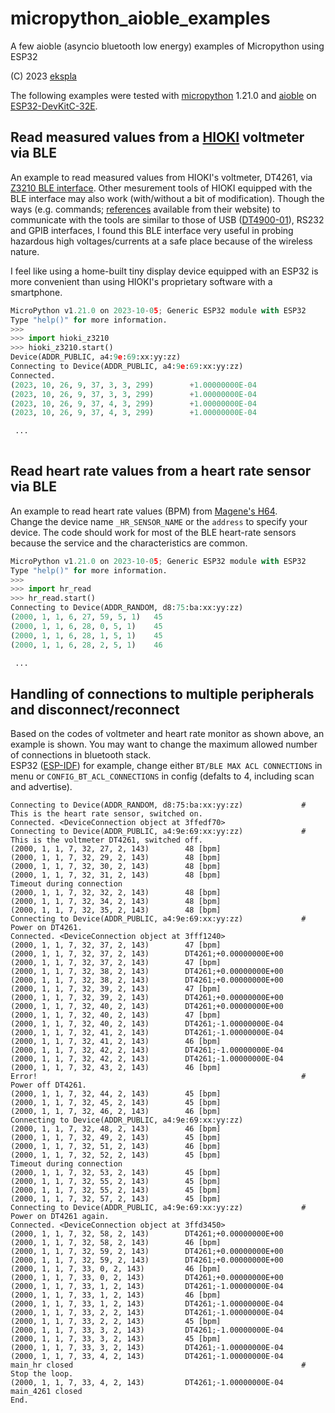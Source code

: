 # micropython_aioble_examples
A few aioble (asyncio bluetooth low energy) examples of Micropython using ESP32

(C) 2023 [ekspla](https://github.com/ekspla/micropython_aioble_examples)

The following examples were tested with [micropython](https://micropython.org/) 1.21.0 and [aioble](https://github.com/micropython/micropython-lib/tree/master/micropython/bluetooth/aioble) on [ESP32-DevKitC-32E](https://www.espressif.com/en/products/devkits/esp32-devkitc).


## Read measured values from a [HIOKI](https://www.hioki.com/) voltmeter via BLE

An example to read measured values from HIOKI's voltmeter, DT4261, via [Z3210 BLE interface](https://www.hioki.com/global/products/specialized-solutions/connecting-instruments/id_6780).
Other mesurement tools of HIOKI equipped with the BLE interface may also work (with/without a bit of modification).
Though the ways (e.g. commands; [references](https://www.hioki.com/global/support/download/software/versionup/detail/id_235) available from their website) to communicate with the tools are similar to those of USB ([DT4900-01](https://www.hioki.com/global/support/download/software/versionup/detail/id_235)), RS232 and GPIB interfaces, 
I found this BLE interface very useful in probing hazardous high voltages/currents at a safe place because of the wireless nature.  

I feel like using a home-built tiny display device equipped with an ESP32 is more convenient than using HIOKI's proprietary software with a smartphone.

```python
MicroPython v1.21.0 on 2023-10-05; Generic ESP32 module with ESP32
Type "help()" for more information.
>>>
>>> import hioki_z3210
>>> hioki_z3210.start()
Device(ADDR_PUBLIC, a4:9e:69:xx:yy:zz)
Connecting to Device(ADDR_PUBLIC, a4:9e:69:xx:yy:zz)
Connected.
(2023, 10, 26, 9, 37, 3, 3, 299)        +1.00000000E-04
(2023, 10, 26, 9, 37, 3, 3, 299)        +1.00000000E-04
(2023, 10, 26, 9, 37, 4, 3, 299)        +1.00000000E-04
(2023, 10, 26, 9, 37, 4, 3, 299)        +1.00000000E-04

 ...
 
```

## Read heart rate values from a heart rate sensor via BLE

An example to read heart rate values (BPM) from [Magene's H64](https://support.magene.com/hc/en-us/categories/900000170623-H64-Heart-Rate-Sensor).  
Change the device name ```_HR_SENSOR_NAME``` or the ```address``` to specify your device.  The code should work for most of the BLE heart-rate 
sensors because the service and the characteristics are common.

```python
MicroPython v1.21.0 on 2023-10-05; Generic ESP32 module with ESP32
Type "help()" for more information.
>>>
>>> import hr_read
>>> hr_read.start()
Connecting to Device(ADDR_RANDOM, d8:75:ba:xx:yy:zz)
(2000, 1, 1, 6, 27, 59, 5, 1)	45
(2000, 1, 1, 6, 28, 0, 5, 1)	45
(2000, 1, 1, 6, 28, 1, 5, 1)	45
(2000, 1, 1, 6, 28, 2, 5, 1)	46

 ...

```

## Handling of connections to multiple peripherals and disconnect/reconnect

Based on the codes of voltmeter and heart rate monitor as shown above, an example is shown.
You may want to change the maximum allowed number of connections in bluetooth stack.  
ESP32 ([ESP-IDF](https://docs.espressif.com/projects/esp-idf/en/latest/esp32/api-reference/kconfig.html)) for example, 
change either ```BT/BLE MAX ACL CONNECTIONS``` in menu or ```CONFIG_BT_ACL_CONNECTIONS``` in config (defalts to 4, 
including scan and advertise).

```
Connecting to Device(ADDR_RANDOM, d8:75:ba:xx:yy:zz)             # This is the heart rate sensor, switched on.
Connected. <DeviceConnection object at 3ffedf70>
Connecting to Device(ADDR_PUBLIC, a4:9e:69:xx:yy:zz)             # This is the voltmeter DT4261, switched off.
(2000, 1, 1, 7, 32, 27, 2, 143)        48 [bpm]
(2000, 1, 1, 7, 32, 29, 2, 143)        48 [bpm]
(2000, 1, 1, 7, 32, 30, 2, 143)        48 [bpm]
(2000, 1, 1, 7, 32, 31, 2, 143)        48 [bpm]
Timeout during connection
(2000, 1, 1, 7, 32, 32, 2, 143)        48 [bpm]
(2000, 1, 1, 7, 32, 34, 2, 143)        48 [bpm]
(2000, 1, 1, 7, 32, 35, 2, 143)        48 [bpm]
Connecting to Device(ADDR_PUBLIC, a4:9e:69:xx:yy:zz)             # Power on DT4261.
Connected. <DeviceConnection object at 3fff1240>
(2000, 1, 1, 7, 32, 37, 2, 143)        47 [bpm]
(2000, 1, 1, 7, 32, 37, 2, 143)        DT4261;+0.00000000E+00
(2000, 1, 1, 7, 32, 37, 2, 143)        47 [bpm]
(2000, 1, 1, 7, 32, 38, 2, 143)        DT4261;+0.00000000E+00
(2000, 1, 1, 7, 32, 38, 2, 143)        DT4261;+0.00000000E+00
(2000, 1, 1, 7, 32, 39, 2, 143)        47 [bpm]
(2000, 1, 1, 7, 32, 39, 2, 143)        DT4261;+0.00000000E+00
(2000, 1, 1, 7, 32, 40, 2, 143)        DT4261;+0.00000000E+00
(2000, 1, 1, 7, 32, 40, 2, 143)        47 [bpm]
(2000, 1, 1, 7, 32, 40, 2, 143)        DT4261;-1.00000000E-04
(2000, 1, 1, 7, 32, 41, 2, 143)        DT4261;-1.00000000E-04
(2000, 1, 1, 7, 32, 41, 2, 143)        46 [bpm]
(2000, 1, 1, 7, 32, 42, 2, 143)        DT4261;-1.00000000E-04
(2000, 1, 1, 7, 32, 42, 2, 143)        DT4261;-1.00000000E-04
(2000, 1, 1, 7, 32, 43, 2, 143)        46 [bpm]
Error!                                                           # Power off DT4261.
(2000, 1, 1, 7, 32, 44, 2, 143)        45 [bpm]
(2000, 1, 1, 7, 32, 45, 2, 143)        45 [bpm]
(2000, 1, 1, 7, 32, 46, 2, 143)        46 [bpm]
Connecting to Device(ADDR_PUBLIC, a4:9e:69:xx:yy:zz)
(2000, 1, 1, 7, 32, 48, 2, 143)        46 [bpm]
(2000, 1, 1, 7, 32, 49, 2, 143)        45 [bpm]
(2000, 1, 1, 7, 32, 51, 2, 143)        46 [bpm]
(2000, 1, 1, 7, 32, 52, 2, 143)        45 [bpm]
Timeout during connection
(2000, 1, 1, 7, 32, 53, 2, 143)        45 [bpm]
(2000, 1, 1, 7, 32, 55, 2, 143)        45 [bpm]
(2000, 1, 1, 7, 32, 55, 2, 143)        45 [bpm]
(2000, 1, 1, 7, 32, 57, 2, 143)        45 [bpm]
Connecting to Device(ADDR_PUBLIC, a4:9e:69:xx:yy:zz)             # Power on DT4261 again.
Connected. <DeviceConnection object at 3ffd3450>
(2000, 1, 1, 7, 32, 58, 2, 143)        DT4261;+0.00000000E+00
(2000, 1, 1, 7, 32, 58, 2, 143)        46 [bpm]
(2000, 1, 1, 7, 32, 59, 2, 143)        DT4261;+0.00000000E+00
(2000, 1, 1, 7, 32, 59, 2, 143)        DT4261;+0.00000000E+00
(2000, 1, 1, 7, 33, 0, 2, 143)         46 [bpm]
(2000, 1, 1, 7, 33, 0, 2, 143)         DT4261;+0.00000000E+00
(2000, 1, 1, 7, 33, 1, 2, 143)         DT4261;-1.00000000E-04
(2000, 1, 1, 7, 33, 1, 2, 143)         46 [bpm]
(2000, 1, 1, 7, 33, 1, 2, 143)         DT4261;-1.00000000E-04
(2000, 1, 1, 7, 33, 2, 2, 143)         DT4261;-1.00000000E-04
(2000, 1, 1, 7, 33, 2, 2, 143)         45 [bpm]
(2000, 1, 1, 7, 33, 3, 2, 143)         DT4261;-1.00000000E-04
(2000, 1, 1, 7, 33, 3, 2, 143)         45 [bpm]
(2000, 1, 1, 7, 33, 3, 2, 143)         DT4261;-1.00000000E-04
(2000, 1, 1, 7, 33, 4, 2, 143)         DT4261;-1.00000000E-04
main_hr closed                                                   # Stop the loop.
(2000, 1, 1, 7, 33, 4, 2, 143)         DT4261;-1.00000000E-04
main_4261 closed
End.

```

